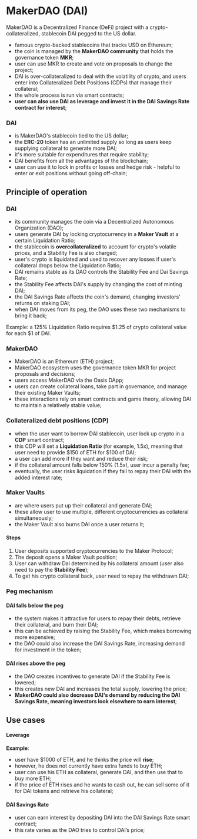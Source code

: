 # MakerDAO (DAI)

MakerDAO is a Decentralized Finance (DeFi) project with a crypto-collateralized, stablecoin DAI pegged to the US dollar.

- famous crypto-backed stablecoins that tracks USD on Ethereum;
- the coin is managed by the **MakerDAO community** that holds the governance token **MKR**;
- user can use MKR to create and vote on proposals to change the project;
- DAI is over-collateralized to deal with the volatility of crypto, and users enter into Collateralized Debt Positions (CDPs) that manage their collateral;
- the whole process is run via smart contracts;
- **user can also use DAI as leverage and invest it in the DAI Savings Rate contract for interest**;

### DAI

- is MakerDAO's stablecoin tied to the US dollar;
- the **ERC-20** token has an unlimited supply so long as users keep supplying collateral to generate more DAI;
- it's more suitable for expenditures that require stability;
- DAI benefits from all the advantages of the blockchain;
- user can use it to lock in profits or losses and hedge risk - helpful to enter or exit positions without going off-chain;

## Principle of operation

### DAI

- its community manages the coin via a Decentralized Autonomous Organization (DAO); 
- users generate DAI by locking cryptocurrency in a **Maker Vault** at a certain Liquidation Ratio;
- the stablecoin is **overcollateralized** to account for crypto's volatile prices, and a Stability Fee is also charged;
- user's crypto is liquidated and used to recover any losses if user's collateral drops below the Liquidation Ratio;
- DAI remains stable as its DAO controls the Stability Fee and Dai Savings Rate; 
- the Stability Fee affects DAI's supply by changing the cost of minting DAI; 
- the DAI Savings Rate affects the coin's demand, changing investors' returns on staking DAI; 
- when DAI moves from its peg, the DAO uses these two mechanisms to bring it back;

Example: a 125% Liquidation Ratio requires $1.25 of crypto collateral value for each $1 of DAI.

### MakerDAO

- MakerDAO is an Ethereum (ETH) project;
- MakerDAO ecosystem uses the governance token MKR for project proposals and decisions;
- users access MakerDAO via the Oasis DApp;
- users can create collateral loans, take part in governance, and manage their existing Maker Vaults;
- these interactions rely on smart contracts and game theory, allowing DAI to maintain a relatively stable value;

### Collateralized debt positions (CDP)

- when the user want to borrow DAI stablecoin, user lock up crypto in a **CDP** smart contract;
- this CDP will set a **Liquidation Ratio** (for example, 1.5x), meaning that user need to provide $150 of ETH for $100 of DAI;
- a user can add more if they want and reduce their risk;
- if the collateral amount falls below 150% (1.5x), user incur a penalty fee;
- eventually, the user risks liquidation if they fail to repay their DAI with the added interest rate;

### Maker Vaults

- are where users put up their collateral and generate DAI;
- these allow user to use multiple, different cryptocurrencies as collateral simultaneously;
- the Maker Vault also burns DAI once a user returns it;

#### Steps

1. User deposits supported cryptocurrencies to the Maker Protocol;
2. The deposit opens a Maker Vault position;
3. User can withdraw Dai determined by his collateral amount (user also need to pay the **Stability Fee**);
4. To get his crypto collateral back, user need to repay the withdrawn DAI;

### Peg mechanism

#### DAI falls below the peg

- the system makes it attractive for users to repay their debts, retrieve their collateral, and burn their DAI; 
- this can be achieved by raising the Stability Fee, which makes borrowing more expensive;
- the DAO could also increase the DAI Savings Rate, increasing demand for investment in the token;

#### DAI rises above the peg

- the DAO creates incentives to generate DAI if the Stability Fee is lowered;
- this creates new DAI and increases the total supply, lowering the price;
- **MakerDAO could also decrease DAI's demand by reducing the DAI Savings Rate, meaning investors look elsewhere to earn interest**;

## Use cases

#### Leverage

**Example**:

- user have $1000 of ETH, and he thinks the price will **rise**; 
- however, he does not currently have extra funds to buy ETH;
- user can use his ETH as collateral, generate DAI, and then use that to buy more ETH; 
- if the price of ETH rises and he wants to cash out, he can sell some of it for DAI tokens and retrieve his collateral;

#### DAI Savings Rate

- user can earn interest by depositing DAI into the DAI Savings Rate smart contract; 
- this rate varies as the DAO tries to control DAI’s price;